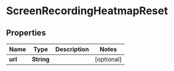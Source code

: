 
# ScreenRecordingHeatmapReset

## Properties
Name | Type | Description | Notes
------------ | ------------- | ------------- | -------------
**url** | **String** |  |  [optional]



